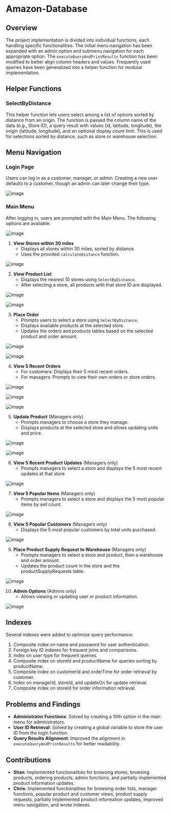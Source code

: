 # Amazon-Database

## Overview
The project implementation is divided into individual functions, each handling specific functionalities. The initial menu navigation has been expanded with an admin option and submenu navigation for each appropriate option. The `executeQueryAndPrintResults` function has been modified to better align column headers and values. Frequently used queries have been generalized into a helper function for modular implementation.

## Helper Functions

### SelectByDistance
This helper function lets users select among a list of options sorted by distance from an origin. The function is passed the column name of the data (e.g., Store ID), a query result with values (id, latitude, longitude), the origin (latitude, longitude), and an optional display count limit. This is used for selections sorted by distance, such as store or warehouse selection.

## Menu Navigation

### Login Page
Users can log in as a customer, manager, or admin. Creating a new user defaults to a customer, though an admin can later change their type.

![image](https://github.com/ssant096/Amazon-Database/assets/102336530/0d46afec-ce1b-4e68-a796-76ac71e0bb2d)

### Main Menu
After logging in, users are prompted with the Main Menu. The following options are available:

![image](https://github.com/ssant096/Amazon-Database/assets/102336530/7d1db472-dfe0-4230-a15c-9bfb38add43a)

1. **View Stores within 30 miles**
   - Displays all stores within 30 miles, sorted by distance.
   - Uses the provided `calculateDistance` function.

![image](https://github.com/ssant096/Amazon-Database/assets/102336530/6bf1b592-fa2c-4820-ba3c-542b2cad676e)


2. **View Product List**
   - Displays the nearest 10 stores using `SelectByDistance`.
   - After selecting a store, all products with that store ID are displayed.

![image](https://github.com/ssant096/Amazon-Database/assets/102336530/9d724478-30ac-4097-9dc4-0472e14c158c)

![image](https://github.com/ssant096/Amazon-Database/assets/102336530/abec403a-d34d-476f-95c0-81dc378261d6)


3. **Place Order**
   - Prompts users to select a store using `SelectByDistance`.
   - Displays available products at the selected store.
   - Updates the orders and products tables based on the selected product and order amount.

![image](https://github.com/ssant096/Amazon-Database/assets/102336530/450da765-8209-44fd-aed3-e259a75a437d)

![image](https://github.com/ssant096/Amazon-Database/assets/102336530/f3f0e05e-a06e-44a6-8fd0-56e39645dfd6)


4. **View 5 Recent Orders**
   - For customers: Displays their 5 most recent orders.
   - For managers: Prompts to view their own orders or store orders.

![image](https://github.com/ssant096/Amazon-Database/assets/102336530/c7180724-7192-4102-80e5-58f379600f77)

![image](https://github.com/ssant096/Amazon-Database/assets/102336530/e975cc45-37f2-43d3-bb1f-aa622f2be31e)

![image](https://github.com/ssant096/Amazon-Database/assets/102336530/f0afcfbb-731d-4379-aac2-ae73cbd36274)


5. **Update Product** (Managers only)
   - Prompts managers to choose a store they manage.
   - Displays products at the selected store and allows updating units and price.

![image](https://github.com/ssant096/Amazon-Database/assets/102336530/378dafd3-76fc-444e-9649-40bf29c2913b)

![image](https://github.com/ssant096/Amazon-Database/assets/102336530/8c172b3d-52c2-40ce-ad44-dd1f80e3ff3c)


6. **View 5 Recent Product Updates** (Managers only)
   - Prompts managers to select a store and displays the 5 most recent updates at that store.

![image](https://github.com/ssant096/Amazon-Database/assets/102336530/6da6b321-aa27-43f3-abad-36fc4375af54)


7. **View 5 Popular Items** (Managers only)
   - Prompts managers to select a store and displays the 5 most popular items by sell count.

![image](https://github.com/ssant096/Amazon-Database/assets/102336530/c9771d6f-3151-4f50-9a48-d0c5e19e932f)


8. **View 5 Popular Customers** (Managers only)
   - Displays the 5 most popular customers by total units purchased.

![image](https://github.com/ssant096/Amazon-Database/assets/102336530/752e8d13-bbe6-483c-9062-24dec432a36f)


9. **Place Product Supply Request to Warehouse** (Managers only)
   - Prompts managers to select a store and product, then a warehouse and order amount.
   - Updates the product count in the store and the productSupplyRequests table.

![image](https://github.com/ssant096/Amazon-Database/assets/102336530/a5448abc-e8e2-4950-8c71-a452b62685d4)


10. **Admin Options** (Admins only)
    - Allows viewing or updating user or product information.

![image](https://github.com/ssant096/Amazon-Database/assets/102336530/26bccccd-4fea-4539-8ecf-3cd90172eaa8)


## Indexes
Several indexes were added to optimize query performance:
1. Composite index on name and password for user authentication.
2. Foreign key ID indexes for frequent joins and comparisons.
3. Index on user type for frequent queries.
4. Composite index on storeId and productName for queries sorting by productName.
5. Composite index on customerId and orderTime for order retrieval by customer.
6. Index on managerId, storeId, and updateOn for update retrieval.
7. Composite index on storeId for order information retrieval.

## Problems and Findings
- **Administrator Functions**: Solved by creating a 10th option in the main menu for administrators.
- **User ID Retrieval**: Solved by creating a global variable to store the user ID from the login function.
- **Query Results Alignment**: Improved the alignment in `executeQueryAndPrintResults` for better readability.

## Contributions
- **Shan**: Implemented functionalities for browsing stores, browsing products, ordering products, admin functions, and partially implemented product information updates.
- **Chris**: Implemented functionalities for browsing order lists, manager functions, popular product and customer views, product supply requests, partially implemented product information updates, improved menu navigation, and wrote indexes.
